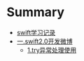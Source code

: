 # Summary

* [swift学习记录](README.md)
* [一.swift2.0开发微博](swift2.0.md)
  * [1.try异常处理使用](swift2.0/1.md)

